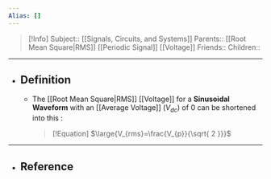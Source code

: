 ```yaml
---
Alias: []
---
```

> [!Info]
> Subject:: [[Signals, Circuits, and Systems]]
> Parents:: [[Root Mean Square|RMS]] [[Periodic Signal]] [[Voltage]]
> Friends:: 
> Children:: 
---
- ## Definition
	- The [[Root Mean Square|RMS]] [[Voltage]] for a **Sinusoidal Waveform** with an [[Average Voltage]] ($V_{dc}$) of $0$ can be shortened into this :
	  > [!Equation]
	  > $\large{V_{rms}=\frac{V_{p}}{\sqrt{ 2 }}}$
---
- ## Reference
